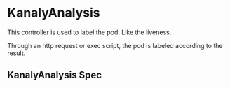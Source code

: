 # KanalyAnalysis

This controller is used to label the pod. Like the liveness. 

Through an http request or exec script, the pod is labeled according to the result.


## KanalyAnalysis Spec